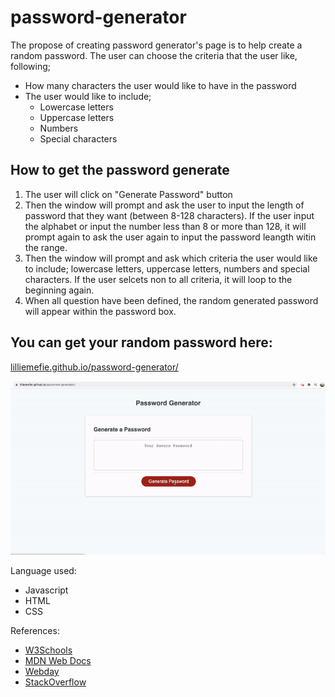 # password-generator

The propose of creating password generator's page is to help create a random password. 
The user can choose the criteria that the user like, following;
- How many characters the user would like to have in the password
- The user would like to include;
   - Lowercase letters
   - Uppercase letters
   - Numbers
   - Special characters

## How to get the password generate
1. The user will click on "Generate Password" button 
2. Then the window will prompt and ask the user to input the length of password that they want (between 8-128 characters). If the user input the alphabet or input the number less than 8 or more than 128, it will prompt again to ask the user again to input the password leangth witin the range. 
3. Then the window will prompt and ask which criteria the user would like to include; lowercase letters, uppercase letters, numbers and special characters. If the user selcets non to all criteria, it will loop to the beginning again. 
4. When all question have been defined, the random generated password will appear within the password box. 

## You can get your random password here: 
[lilliemefie.github.io/password-generator/](https://lilliemefie.github.io/password-generator/)

![Screenshot](https://github.com/Lilliemefie/password-generator/blob/main/assets/password%20generator.gif)

Language used:
- Javascript
- HTML
- CSS

References:
- [W3Schools](https://www.w3schools.com/js/default.asp)
- [MDN Web Docs](https://developer.mozilla.org/en-US/docs/Web/JavaScript)
- [Webday](https://webday.co/category/javascript/)
- [StackOverflow](https://stackoverflow.com/) 


